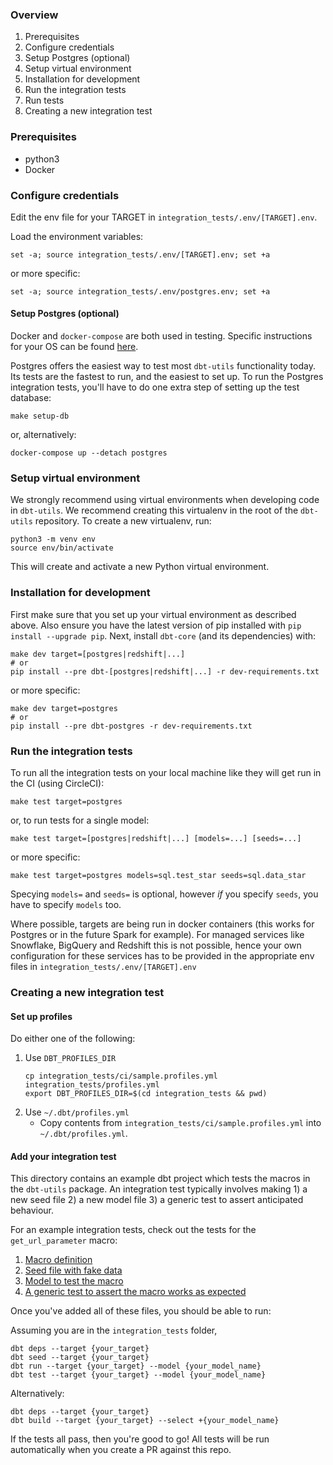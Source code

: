 ### Overview
1. Prerequisites
1. Configure credentials
1. Setup Postgres (optional)
1. Setup virtual environment
1. Installation for development
1. Run the integration tests
1. Run tests
1. Creating a new integration test

### Prerequisites
- python3
- Docker

### Configure credentials
Edit the env file for your TARGET in `integration_tests/.env/[TARGET].env`.

Load the environment variables:
```shell
set -a; source integration_tests/.env/[TARGET].env; set +a
```

or more specific:
```shell
set -a; source integration_tests/.env/postgres.env; set +a
```

#### Setup Postgres (optional)

Docker and `docker-compose` are both used in testing. Specific instructions for your OS can be found [here](https://docs.docker.com/get-docker/).

Postgres offers the easiest way to test most `dbt-utils` functionality today. Its tests are the fastest to run, and the easiest to set up. To run the Postgres integration tests, you'll have to do one extra step of setting up the test database:

```shell
make setup-db
```
or, alternatively:
```shell
docker-compose up --detach postgres
```

### Setup virtual environment

We strongly recommend using virtual environments when developing code in `dbt-utils`. We recommend creating this virtualenv
in the root of the `dbt-utils` repository. To create a new virtualenv, run:
```shell
python3 -m venv env
source env/bin/activate
```

This will create and activate a new Python virtual environment.

### Installation for development

First make sure that you set up your virtual environment as described above.  Also ensure you have the latest version of pip installed with `pip install --upgrade pip`. Next, install `dbt-core` (and its dependencies) with:

```shell
make dev target=[postgres|redshift|...]
# or
pip install --pre dbt-[postgres|redshift|...] -r dev-requirements.txt
```

or more specific:

```shell
make dev target=postgres
# or
pip install --pre dbt-postgres -r dev-requirements.txt
```

### Run the integration tests

To run all the integration tests on your local machine like they will get run in the CI (using CircleCI):

```shell
make test target=postgres
```

or, to run tests for a single model:
```shell
make test target=[postgres|redshift|...] [models=...] [seeds=...]
```

or more specific:

```shell
make test target=postgres models=sql.test_star seeds=sql.data_star
```

Specying `models=` and `seeds=` is optional, however _if_ you specify `seeds`, you have to specify `models` too.

Where possible, targets are being run in docker containers (this works for Postgres or in the future Spark for example). For managed services like Snowflake, BigQuery and Redshift this is not possible, hence your own configuration for these services has to be provided in the appropriate env files in `integration_tests/.env/[TARGET].env`

### Creating a new integration test

#### Set up profiles
Do either one of the following:
1. Use `DBT_PROFILES_DIR`
    ```shell
    cp integration_tests/ci/sample.profiles.yml integration_tests/profiles.yml
    export DBT_PROFILES_DIR=$(cd integration_tests && pwd)
    ```
2. Use `~/.dbt/profiles.yml`
    - Copy contents from `integration_tests/ci/sample.profiles.yml` into `~/.dbt/profiles.yml`.

#### Add your integration test
This directory contains an example dbt project which tests the macros in the `dbt-utils` package. An integration test typically involves making 1) a new seed file 2) a new model file 3) a generic test to assert anticipated behaviour.

For an example integration tests, check out the tests for the `get_url_parameter` macro:

1. [Macro definition](https://github.com/dbt-labs/dbt-utils/blob/main/macros/web/get_url_parameter.sql)
2. [Seed file with fake data](https://github.com/dbt-labs/dbt-utils/blob/main/integration_tests/data/web/data_urls.csv)
3. [Model to test the macro](https://github.com/dbt-labs/dbt-utils/blob/main/integration_tests/models/web/test_urls.sql)
4. [A generic test to assert the macro works as expected](https://github.com/dbt-labs/dbt-utils/blob/main/integration_tests/models/web/schema.yml)

Once you've added all of these files, you should be able to run:

Assuming you are in the `integration_tests` folder,
```shell
dbt deps --target {your_target}
dbt seed --target {your_target}
dbt run --target {your_target} --model {your_model_name}
dbt test --target {your_target} --model {your_model_name}
```

Alternatively:
```shell
dbt deps --target {your_target}
dbt build --target {your_target} --select +{your_model_name}
```

If the tests all pass, then you're good to go! All tests will be run automatically when you create a PR against this repo.